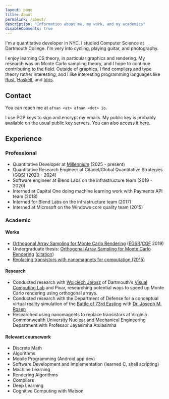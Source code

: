 ```yaml
---
layout: page
title: About
permalink: /about/
description: "Information about me, my work, and my academics"
disableComments: true
---
```


I'm a quantitative developer in NYC. I studied Computer
Science at Dartmouth College. I'm very into cycling, playing guitar, and
photography.

I enjoy learning CS theory, in particular graphics and rendering. My research
was on Monte Carlo sampling theory, and I hope to continue contributing to the
field. Outside of graphics, I find compilers and type theory rather
interesting, and I like interesting programming languages like
[Rust](https://www.rust-lang.org/), [Haskell](https://www.haskell.org/), and
[Idris](https://www.idris-lang.org/).

## Contact

You can reach me at `afnan <at> afnan <dot> io`.

I use PGP keys to sign and encrypt my emails. My public key is probably
available on the usual public key servers. You can also access it
[here](/publickey.asc).

## Experience

### Professional

* Quantitative Developer at [Millennium](https://www.mlp.com/) (2025 - present)
* Quantitative Research Engineer at Citadel/Global Quantitative Strategies
  (GQS) (2020 - 2024)
* Software engineer at Blend Labs on the infrastructure team (2019 - 2020)
* Interned at Capital One doing machine learning work with Payments API team
  (2018)
* Interned for Blend Labs on the infrastructure team (2017)
* Interned at Microsoft on the Windows core quality team (2015)

### Academic

#### Works

- [Orthogonal Array Sampling for Monte Carlo
  Rendering](https://cs.dartmouth.edu/~wjarosz/publications/jarosz19orthogonal.html)
  ([EGSR](http://egsr2019.icube.unistra.fr/)/[CGF](https://www.eg.org/wp/eurographics-publications/cgf/)
  2019)
- Undergraduate thesis: [Orthogonal Array Sampling for Monte Carlo
  Rendering](/documents/undergrad_thesis.pdf)
  ([citation](/documents/bach_thesis_citation.bib))
- [Replacing transistors with nanomagnets for computation
  (2015)](/documents/replacing_transistors_nanomagnets.pdf)

#### Research

* Conducted research with [Wojciech Jarosz](https://cs.dartmouth.edu/~wjarosz/)
  of Dartmouth's [Visual Computing Lab](http://vcl.cs.dartmout.edu) and Pixar,
  researching potential ways to speed up Monte Carlo rendering using orthogonal
  arrays.
* Conducted research with the Department of Defense for a conceptual virtual
  reality simulation of the [Battle of 73rd Easting](https://en.wikipedia.org/wiki/Battle_of_73_Easting) with
  [Dr. Joseph M. Rosen](https://engineering.dartmouth.edu/people/faculty/joseph-rose)
* Researched using nanomagnets to replace transistors at Virginia Commonwealth
  University Nuclear and Mechanical Engineering Department with Professor Jayasimha
  Atulasimha

#### Relevant coursework

* Discrete Math
* Algorithms
* Mobile Programming (Android app dev)
* Software Development and Implementation (learned C, shell scripting)
* Machine Learning
* Rendering Algorithms
* Compilers
* Deep Learning
* Cognitive Computing with Watson
